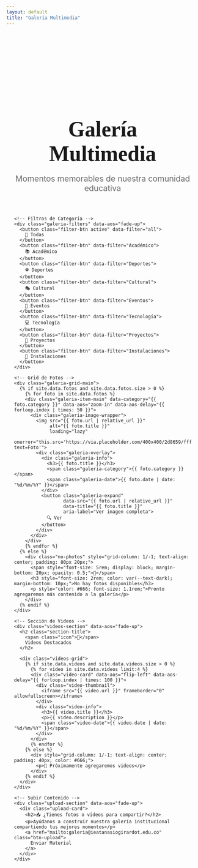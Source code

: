 ```yaml
---
layout: default
title: "Galería Multimedia"
---
```


<section class="galeria-page">
  <div class="container">
    <header class="page-header" data-aos="fade-down">
      <h1 class="page-title">
        <span class="icon">📸</span>
        Galería Multimedia
      </h1>
      <p class="page-subtitle">Momentos memorables de nuestra comunidad educativa</p>
    </header>
    
    <!-- Filtros de Categoría -->
    <div class="galeria-filters" data-aos="fade-up">
      <button class="filter-btn active" data-filter="all">
        🎯 Todas
      </button>
      <button class="filter-btn" data-filter="Académico">
        📚 Académico
      </button>
      <button class="filter-btn" data-filter="Deportes">
        ⚽ Deportes
      </button>
      <button class="filter-btn" data-filter="Cultural">
        🎭 Cultural
      </button>
      <button class="filter-btn" data-filter="Eventos">
        🎉 Eventos
      </button>
      <button class="filter-btn" data-filter="Tecnología">
        💻 Tecnología
      </button>
      <button class="filter-btn" data-filter="Proyectos">
        🌱 Proyectos
      </button>
      <button class="filter-btn" data-filter="Instalaciones">
        🏫 Instalaciones
      </button>
    </div>
    
    <!-- Grid de Fotos -->
    <div class="galeria-grid-main">
      {% if site.data.fotos and site.data.fotos.size > 0 %}
        {% for foto in site.data.fotos %}
        <div class="galeria-item-main" data-category="{{ foto.category }}" data-aos="zoom-in" data-aos-delay="{{ forloop.index | times: 50 }}">
          <div class="galeria-image-wrapper">
            <img src="{{ foto.url | relative_url }}" 
                 alt="{{ foto.title }}" 
                 loading="lazy"
                 onerror="this.src='https://via.placeholder.com/400x400/2d8659/ffffff?text=Foto'">
            <div class="galeria-overlay">
              <div class="galeria-info">
                <h3>{{ foto.title }}</h3>
                <span class="galeria-category">{{ foto.category }}</span>
                <span class="galeria-date">{{ foto.date | date: "%d/%m/%Y" }}</span>
              </div>
              <button class="galeria-expand" 
                      data-src="{{ foto.url | relative_url }}"
                      data-title="{{ foto.title }}"
                      aria-label="Ver imagen completa">
                🔍 Ver
              </button>
            </div>
          </div>
        </div>
        {% endfor %}
      {% else %}
        <div class="no-photos" style="grid-column: 1/-1; text-align: center; padding: 80px 20px;">
          <span style="font-size: 5rem; display: block; margin-bottom: 20px; opacity: 0.5;">📸</span>
          <h3 style="font-size: 2rem; color: var(--text-dark); margin-bottom: 10px;">No hay fotos disponibles</h3>
          <p style="color: #666; font-size: 1.1rem;">Pronto agregaremos más contenido a la galería</p>
        </div>
      {% endif %}
    </div>
    
    <!-- Sección de Videos -->
    <div class="videos-section" data-aos="fade-up">
      <h2 class="section-title">
        <span class="icon">🎥</span>
        Videos Destacados
      </h2>
      
      <div class="videos-grid">
        {% if site.data.videos and site.data.videos.size > 0 %}
          {% for video in site.data.videos limit:4 %}
          <div class="video-card" data-aos="flip-left" data-aos-delay="{{ forloop.index | times: 100 }}">
            <div class="video-thumbnail">
              <iframe src="{{ video.url }}" frameborder="0" allowfullscreen></iframe>
            </div>
            <div class="video-info">
              <h3>{{ video.title }}</h3>
              <p>{{ video.description }}</p>
              <span class="video-date">{{ video.date | date: "%d/%m/%Y" }}</span>
            </div>
          </div>
          {% endfor %}
        {% else %}
          <div style="grid-column: 1/-1; text-align: center; padding: 40px; color: #666;">
            <p>🎥 Próximamente agregaremos videos</p>
          </div>
        {% endif %}
      </div>
    </div>
    
    <!-- Subir Contenido -->
    <div class="upload-section" data-aos="fade-up">
      <div class="upload-card">
        <h2>📤 ¿Tienes fotos o videos para compartir?</h2>
        <p>Ayúdanos a construir nuestra galería institucional compartiendo tus mejores momentos</p>
        <a href="mailto:galeria@ieatanasiogirardot.edu.co" class="btn-upload">
          Enviar Material
        </a>
      </div>
    </div>
  </div>
</section>

<!-- LIGHTBOX / MODAL -->
<div id="gallery-lightbox" class="glightbox" aria-hidden="true" style="display:none;">
  <div class="glightbox-backdrop" data-close="true"></div>
  <div class="glightbox-body" role="dialog" aria-modal="true" tabindex="-1">
    <button class="glightbox-close" aria-label="Cerrar">&times;</button>
    <div class="glightbox-media">
      <img id="glightbox-image" src="" alt="">
    </div>
    <div class="glightbox-info">
      <h3 id="glightbox-title"></h3>
    </div>
  </div>
</div>

<style>
.galeria-page {
  padding: 60px 20px;
  min-height: 100vh;
}

.page-header {
  text-align: center;
  margin-bottom: 60px;
}

.page-title {
  font-family: 'Playfair Display', serif;
  font-size: 3.5rem;
  font-weight: 900;
  color: var(--text-dark);
  margin-bottom: 15px;
}

.page-title .icon {
  font-size: 4rem;
  display: block;
  margin-bottom: 10px;
}

.page-subtitle {
  font-size: 1.3rem;
  color: #666;
  font-weight: 400;
}

.galeria-filters {
  display: flex;
  justify-content: center;
  flex-wrap: wrap;
  gap: 15px;
  margin-bottom: 50px;
}

.filter-btn {
  padding: 12px 25px;
  background: white;
  border: 2px solid #e0e0e0;
  border-radius: 30px;
  color: var(--text-dark);
  font-weight: 600;
  font-size: 0.95rem;
  cursor: pointer;
  transition: all 0.3s ease;
  box-shadow: 0 2px 8px rgba(0,0,0,0.05);
}

.filter-btn:hover {
  border-color: var(--primary-green);
  color: var(--primary-green);
  transform: translateY(-2px);
  box-shadow: 0 4px 12px rgba(0,0,0,0.1);
}

.filter-btn.active {
  background: linear-gradient(135deg, var(--primary-green), #1e5f42);
  color: white;
  border-color: var(--primary-green);
  box-shadow: 0 4px 15px rgba(45, 134, 89, 0.3);
}

.galeria-grid-main {
  display: grid;
  grid-template-columns: repeat(auto-fill, minmax(300px, 1fr));
  gap: 30px;
  margin-bottom: 80px;
}

.galeria-item-main {
  position: relative;
  border-radius: 20px;
  overflow: hidden;
  box-shadow: 0 5px 20px rgba(0,0,0,0.1);
  transition: all 0.3s ease;
  background: white;
}

.galeria-item-main.hidden {
  display: none;
}

.galeria-item-main:hover {
  transform: translateY(-10px);
  box-shadow: 0 15px 40px rgba(0,0,0,0.2);
}

.galeria-image-wrapper {
  position: relative;
  padding-bottom: 100%;
  overflow: hidden;
}

.galeria-image-wrapper img {
  position: absolute;
  top: 0;
  left: 0;
  width: 100%;
  height: 100%;
  object-fit: cover;
  transition: transform 0.5s ease;
}

.galeria-item-main:hover .galeria-image-wrapper img {
  transform: scale(1.15);
}

.galeria-overlay {
  position: absolute;
  top: 0;
  left: 0;
  right: 0;
  bottom: 0;
  background: linear-gradient(to top, rgba(0,0,0,0.9), transparent);
  display: flex;
  flex-direction: column;
  justify-content: flex-end;
  padding: 20px;
  opacity: 0;
  transition: opacity 0.3s ease;
}

.galeria-item-main:hover .galeria-overlay {
  opacity: 1;
}

.galeria-info {
  color: white;
  margin-bottom: 15px;
}

.galeria-info h3 {
  font-size: 1.3rem;
  font-weight: 600;
  margin-bottom: 8px;
}

.galeria-category {
  display: inline-block;
  padding: 5px 12px;
  background: var(--secondary-red);
  border-radius: 15px;
  font-size: 0.85rem;
  font-weight: 600;
  margin-right: 10px;
}

.galeria-date {
  font-size: 0.9rem;
  opacity: 0.9;
}

.galeria-expand {
  padding: 10px 20px;
  background: var(--primary-green);
  color: white;
  border: none;
  border-radius: 25px;
  font-weight: 600;
  cursor: pointer;
  transition: all 0.3s ease;
  align-self: flex-start;
}

.galeria-expand:hover {
  background: #1e5f42;
  transform: scale(1.05);
}

.videos-section {
  margin-bottom: 80px;
}

.videos-grid {
  display: grid;
  grid-template-columns: repeat(auto-fill, minmax(450px, 1fr));
  gap: 40px;
}

.video-card {
  background: white;
  border-radius: 20px;
  overflow: hidden;
  box-shadow: 0 5px 20px rgba(0,0,0,0.1);
  transition: all 0.3s ease;
}

.video-card:hover {
  transform: translateY(-5px);
  box-shadow: 0 10px 30px rgba(0,0,0,0.15);
}

.video-thumbnail {
  position: relative;
  padding-bottom: 56.25%;
  height: 0;
  overflow: hidden;
}

.video-thumbnail iframe {
  position: absolute;
  top: 0;
  left: 0;
  width: 100%;
  height: 100%;
}

.video-info {
  padding: 25px;
}

.video-info h3 {
  font-size: 1.4rem;
  color: var(--text-dark);
  margin-bottom: 10px;
  font-weight: 600;
}

.video-info p {
  color: #666;
  line-height: 1.6;
  margin-bottom: 15px;
}

.video-date {
  color: #999;
  font-size: 0.9rem;
}

.upload-section {
  margin-top: 80px;
}

.upload-card {
  background: linear-gradient(135deg, var(--primary-green), #1e5f42);
  border-radius: 30px;
  padding: 60px 40px;
  text-align: center;
  box-shadow: 0 10px 40px rgba(45, 134, 89, 0.3);
}

.upload-card h2 {
  color: white;
  font-size: 2.5rem;
  margin-bottom: 15px;
  font-weight: 700;
}

.upload-card p {
  color: rgba(255,255,255,0.9);
  font-size: 1.2rem;
  margin-bottom: 30px;
  max-width: 600px;
  margin-left: auto;
  margin-right: auto;
}

.btn-upload {
  display: inline-block;
  padding: 15px 40px;
  background: white;
  color: var(--primary-green);
  text-decoration: none;
  border-radius: 30px;
  font-weight: 700;
  font-size: 1.1rem;
  transition: all 0.3s ease;
  box-shadow: 0 5px 20px rgba(0,0,0,0.2);
}

.btn-upload:hover {
  transform: translateY(-3px) scale(1.05);
  box-shadow: 0 8px 30px rgba(0,0,0,0.3);
}

@media (max-width: 768px) {
  .page-title {
    font-size: 2.5rem;
  }
  
  .galeria-grid-main {
    grid-template-columns: 1fr;
  }
  
  .videos-grid {
    grid-template-columns: 1fr;
  }
  
  .upload-card {
    padding: 40px 25px;
  }
  
  .upload-card h2 {
    font-size: 1.8rem;
  }
}
</style>

<script>
// Filtro de categorías
document.querySelectorAll('.filter-btn').forEach(btn => {
  btn.addEventListener('click', function() {
    // Actualizar botón activo
    document.querySelectorAll('.filter-btn').forEach(b => b.classList.remove('active'));
    this.classList.add('active');
    
    const filter = this.dataset.filter;
    const items = document.querySelectorAll('.galeria-item-main');
    
    items.forEach(item => {
      if (filter === 'all') {
        item.classList.remove('hidden');
        item.style.display = 'block';
      } else {
        if (item.dataset.category === filter) {
          item.classList.remove('hidden');
          item.style.display = 'block';
        } else {
          item.classList.add('hidden');
          item.style.display = 'none';
        }
      }
    });
  });
});

// Lightbox
(function(){
  const lightbox = document.getElementById('gallery-lightbox');
  const imgEl = document.getElementById('glightbox-image');
  const titleEl = document.getElementById('glightbox-title');
  const closeBtn = document.querySelector('.glightbox-close');
  const backdrop = document.querySelector('.glightbox-backdrop');

  function openLightbox(src, title){
    imgEl.src = src;
    imgEl.alt = title;
    titleEl.textContent = title;
    lightbox.style.display = 'flex';
    lightbox.setAttribute('aria-hidden','false');
    document.body.style.overflow = 'hidden';
  }

  function closeLightbox(){
    lightbox.style.display = 'none';
    lightbox.setAttribute('aria-hidden','true');
    imgEl.src = '';
    document.body.style.overflow = '';
  }

  // Abrir al click en botón expandir
  document.addEventListener('click', function(e){
    const btn = e.target.closest('.galeria-expand');
    if(btn){
      e.preventDefault();
      const src = btn.dataset.src;
      const title = btn.dataset.title;
      openLightbox(src, title);
    }
  });

  // Cerrar
  if(closeBtn) closeBtn.addEventListener('click', closeLightbox);
  if(backdrop) backdrop.addEventListener('click', closeLightbox);

  // Keyboard
  document.addEventListener('keydown', function(e){
    if(lightbox.style.display === 'flex' && e.key === 'Escape'){
      closeLightbox();
    }
  });
})();
</script>